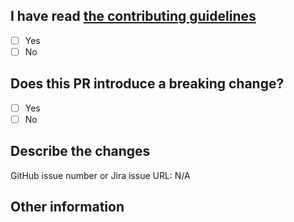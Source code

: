 ## I have read [the contributing guidelines](https://mozaic.adeo.cloud/Contributing/)

- [ ] Yes
- [ ] No

## Does this PR introduce a breaking change?

<!-- Read [what is a breaking change?](https://mozaic.adeo.cloud/Contributing/Developers/GitConventions/#breaking-changes-) -->

- [ ] Yes
- [ ] No

## Describe the changes

<!-- Please describe the current behavior that you are modifying or a link to a relevant issue. -->

GitHub issue number or Jira issue URL: N/A

## Other information
